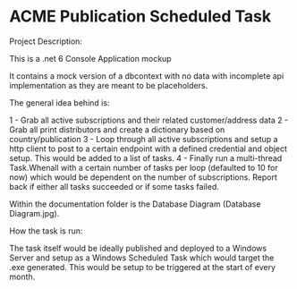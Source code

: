 # ACME Publication Scheduled Task

Project Description:

This is a .net 6 Console Application mockup

It contains a mock version of a dbcontext with no data with incomplete api implementation as they are meant to be placeholders.

The general idea behind is:

1 - Grab all active subscriptions and their related customer/address data
2 - Grab all print distributors and create a dictionary based on country/publication
3 - Loop through all active subscriptions and setup a http client to post to a certain endpoint with a defined credential and object setup. This would be added to a list of tasks.
4 - Finally run a multi-thread Task.Whenall with a certain number of tasks per loop (defaulted to 10 for now) which would be dependent on the number of subscriptions. Report back if either all tasks succeeded or if some tasks failed.

Within the documentation folder is the Database Diagram (Database Diagram.jpg).


How the task is run:

The task itself would be ideally published and deployed to a Windows Server and setup as a Windows Scheduled Task which would target the .exe generated. This would be setup to be triggered at the start of every month.




